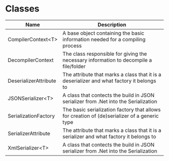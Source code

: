 ﻿# Classes

|Name|Description|
|---|---|
|CompilerContext\<T>|A base object containing the basic information needed for a compiling process|
|DecompilerContext|The class responsible for giving the necessary information to decompile a file/folder|
|DeserializerAttribute|The attribute that marks a class that it is a deserializer and what factory it belongs to|
|JSONSerializer\<T>|A class that contects the build in JSON serializer from .Net into the Serialization|
|SerializationFactory|The basic serialization factory that allows for creation of (de)serializer of a generic type|
|SerializerAttribute|The attribute that marks a class that it is a serializer and what factory it belongs to|
|XmlSerializer\<T>|A class that contects the build in JSON serializer from .Net into the Serialization|

